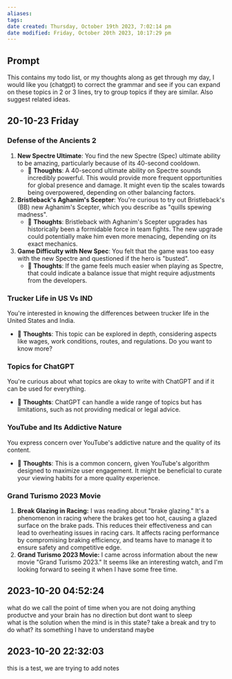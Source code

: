 ```yaml
---
aliases: 
tags: 
date created: Thursday, October 19th 2023, 7:02:14 pm
date modified: Friday, October 20th 2023, 10:17:29 pm
---
```


## Prompt

This contains my todo list, or my thoughts along as get through my day, I would like you (chatgpt) to correct the grammar and see if you can expand on these topics in 2 or 3 lines, try to group topics if they are similar. Also suggest related ideas.

## 20-10-23 Friday

### Defense of the Ancients 2

1. **New Spectre Ultimate**: You find the new Spectre (Spec) ultimate ability to be amazing, particularly because of its 40-second cooldown.  
    - 🤔 **Thoughts**: A 40-second ultimate ability on Spectre sounds incredibly powerful. This would provide more frequent opportunities for global presence and damage. It might even tip the scales towards being overpowered, depending on other balancing factors.
2. **Bristleback's Aghanim's Scepter**: You're curious to try out Bristleback's (BB) new Aghanim's Scepter, which you describe as "quills spewing madness".  
    - 🤔 **Thoughts**: Bristleback with Aghanim's Scepter upgrades has historically been a formidable force in team fights. The new upgrade could potentially make him even more menacing, depending on its exact mechanics.
3. **Game Difficulty with New Spec**: You felt that the game was too easy with the new Spectre and questioned if the hero is "busted".
    - 🤔 **Thoughts**: If the game feels much easier when playing as Spectre, that could indicate a balance issue that might require adjustments from the developers.

### Trucker Life in US Vs IND

You're interested in knowing the differences between trucker life in the United States and India.
- 🤔 **Thoughts**: This topic can be explored in depth, considering aspects like wages, work conditions, routes, and regulations. Do you want to know more?

### Topics for ChatGPT

You're curious about what topics are okay to write with ChatGPT and if it can be used for everything.
- 🤔 **Thoughts**: ChatGPT can handle a wide range of topics but has limitations, such as not providing medical or legal advice. 

### YouTube and Its Addictive Nature

You express concern over YouTube's addictive nature and the quality of its content.
- 🤔 **Thoughts**: This is a common concern, given YouTube's algorithm designed to maximize user engagement. It might be beneficial to curate your viewing habits for a more quality experience.

### Grand Turismo 2023 Movie

1. **Break Glazing in Racing:** I was reading about "brake glazing." It's a phenomenon in racing where the brakes get too hot, causing a glazed surface on the brake pads. This reduces their effectiveness and can lead to overheating issues in racing cars. It affects racing performance by compromising braking efficiency, and teams have to manage it to ensure safety and competitive edge.
2. **Grand Turismo 2023 Movie:** I came across information about the new movie "Grand Turismo 2023." It seems like an interesting watch, and I'm looking forward to seeing it when I have some free time.

## 2023-10-20 04:52:24

what do we call the point of time when you are not doing anything productve and your brain has no direction but dont want to sleep  
what is the solution when the mind is in this state? take a break and try to do what? its something I have to understand maybe


## 2023-10-20 22:32:03
this is a test, we are trying to add notes
